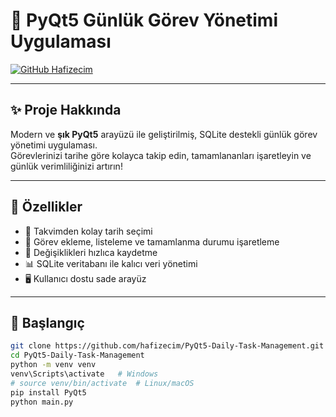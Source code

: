 # 🚀 PyQt5 Günlük Görev Yönetimi Uygulaması

[![GitHub Hafizecim](https://img.shields.io/badge/GitHub-@hafizecim-181717?style=for-the-badge&logo=github&logoColor=white)](https://github.com/hafizecim)

---

## ✨ Proje Hakkında

Modern ve **şık PyQt5** arayüzü ile geliştirilmiş, SQLite destekli günlük görev yönetimi uygulaması.  
Görevlerinizi tarihe göre kolayca takip edin, tamamlananları işaretleyin ve günlük verimliliğinizi artırın!  

---

## 🎯 Özellikler

- 📅 Takvimden kolay tarih seçimi  
- 📝 Görev ekleme, listeleme ve tamamlanma durumu işaretleme  
- 💾 Değişiklikleri hızlıca kaydetme  
- 📊 SQLite veritabanı ile kalıcı veri yönetimi  
- 🖥️ Kullanıcı dostu sade arayüz  

---

## 🚀 Başlangıç

```bash
git clone https://github.com/hafizecim/PyQt5-Daily-Task-Management.git
cd PyQt5-Daily-Task-Management
python -m venv venv
venv\Scripts\activate   # Windows
# source venv/bin/activate  # Linux/macOS
pip install PyQt5
python main.py
